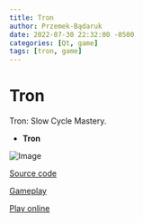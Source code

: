 ```yaml
---
title: Tron
author: Przemek-Bądaruk
date: 2022-07-30 22:32:00 -0500
categories: [Qt, game]
tags: [tron, game]
---
```


# Tron
Tron: Slow Cycle Mastery.

* **Tron**

![Image](https://user-images.githubusercontent.com/28188300/176371315-1a9a48f9-6593-4995-8ec3-d34357d5843d.png)

[Source code](https://github.com/Przemekkkth/Tron_Qt-Cpp)

[Gameplay](https://youtu.be/E_tulczVtEU)

[Play online](/assets/games/tron/index.html)




